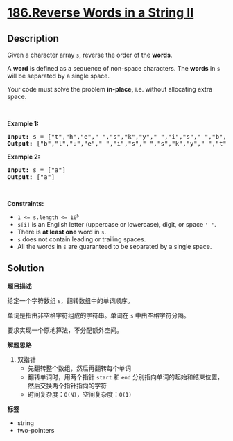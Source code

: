 # [186.Reverse Words in a String II](https://leetcode.com/problems/reverse-words-in-a-string-ii/description/)

## Description

<p>Given a character array <code>s</code>, reverse the order of the <strong>words</strong>.</p>

<p>A <strong>word</strong> is defined as a sequence of non-space characters. The <strong>words</strong> in <code>s</code> will be separated by a single space.</p>

<p>Your code must solve the problem&nbsp;<strong>in-place,</strong> i.e. without allocating extra space.</p>

<p>&nbsp;</p>
<p><strong class="example">Example 1:</strong></p>
<pre><strong>Input:</strong> s = ["t","h","e"," ","s","k","y"," ","i","s"," ","b","l","u","e"]
<strong>Output:</strong> ["b","l","u","e"," ","i","s"," ","s","k","y"," ","t","h","e"]
</pre><p><strong class="example">Example 2:</strong></p>
<pre><strong>Input:</strong> s = ["a"]
<strong>Output:</strong> ["a"]
</pre>
<p>&nbsp;</p>
<p><strong>Constraints:</strong></p>

<ul>
  <li><code>1 &lt;= s.length &lt;= 10<sup>5</sup></code></li>
  <li><code>s[i]</code> is an English letter (uppercase or lowercase), digit, or space <code>&#39; &#39;</code>.</li>
  <li>There is <strong>at least one</strong> word in <code>s</code>.</li>
  <li><code>s</code> does not contain leading or trailing spaces.</li>
  <li>All the words in <code>s</code> are guaranteed to be separated by a single space.</li>
</ul>

## Solution

**题目描述**

给定一个字符数组 `s`，翻转数组中的单词顺序。

单词是指由非空格字符组成的字符串。单词在 `s` 中由空格字符分隔。

要求实现一个原地算法，不分配额外空间。

**解题思路**

1. 双指针
   - 先翻转整个数组，然后再翻转每个单词
   - 翻转单词时，用两个指针 `start` 和 `end` 分别指向单词的起始和结束位置，然后交换两个指针指向的字符
   - 时间复杂度：`O(N)`，空间复杂度：`O(1)`

**标签**

- string
- two-pointers
